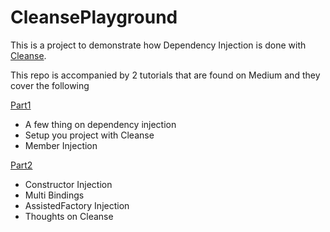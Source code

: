# CleansePlayground

This is a project to demonstrate how Dependency Injection is done with [Cleanse](https://github.com/square/Cleanse).

This repo is accompanied by 2 tutorials that are found on Medium and they cover the following

[Part1](https://medium.com/@marseltzatzo/ios-dependency-injection-with-cleanse-1ef495e390a2)

- A few thing on dependency injection
- Setup you project with Cleanse
- Member Injection

[Part2](https://medium.com/@marseltzatzo/ios-dependency-injection-with-cleanse-part-2-f6b49bee2ada)

- Constructor Injection
- Multi Bindings
- AssistedFactory Injection
- Thoughts on Cleanse

